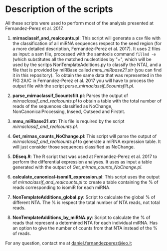 # Description of the scripts

All these scripts were used to perform most of the analysis presented at Fernandez-Perez et al. 2017.

1. **mirnaclassif_and_realcounts.pl**: This script will generate a csv file with the classification of all miRNA sequences respect to the seed region (for a more detailed description, Fernandez-Perez et al. 2017). It uses 2 files as input: a sam file, processed with the samtools command `fillmd -e` (which substitutes all the matched nucleotides by "=", which will be used by the scritps NonTemplateAdditions.py to classify the NTA), and a file that is provided by miRBase called *mmu_miRbase21.str* (you can find it in this repository). To obtain the same data that was represented in the FIG 2A/C in Fernandez-Perez et al. 2017 you will have to process the output file with the script *parse_mirnaclassif_5countsfilt.pl*. 

2. **parse_mirnaclassif_5countsfilt.pl**: Parses the output of *mirnaclassif_and_realcounts.pl* to obtain a table with the total number of reads of the sequences classified as NoChange, NonCanonicalProcessing, Inseed, Outseed and Firstnt.

3. **mmu_miRbase21.str**: This file is required by the script *mirnaclassif_and_realcounts.pl*.

4. **Get_mirnas_counts_NoChange.pl**: This script will parse the output of *mirnaclassif_and_realcounts.pl* to generate a miRNA expression table. It will just consider those sequences classified as NoChange.

5. **DEseq.R**: The R script that was used at Fernandez-Perez et al. 2017 to perform the differential expression analyses. It uses as input a table generated with the output of *Get_mirnas_counts_NoChange.pl*.

6. **calculate_canonical-isomiR_expression.pl**: This script uses the output of *mirnaclassif_and_realcounts.pl* to create a table containing the % of reads corresponding to isomiR for each miRNA. 

7. **NonTemplateAdditions_global.py**: Script to calculate the global % of different NTA. The % is respect the total number of NTA reads, not total reads.

8. **NonTemplateAdditions_by_miRNA.py**: Script to calculate the % of reads that represent a determined NTA for each individual miRNA. Has an option to give the number of counts from that NTA instead of the % of reads.


For any question, contact me at daniel.fernandezperez@ieo.it
